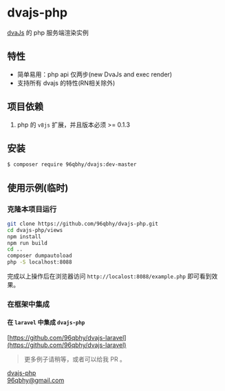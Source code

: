 # dvajs-php

[dvaJs](https://github.com/dvajs/dva) 的 php 服务端渲染实例

## 特性

* 简单易用：php api 仅两步(new DvaJs and exec render) 
* 支持所有 dvajs 的特性(RN相关除外)

## 项目依赖

1. php 的 `v8js` 扩展，并且版本必须 >= 0.1.3

## 安装
```bash
$ composer require 96qbhy/dvajs:dev-master
```

## 使用示例(临时)

### 克隆本项目运行
```bash
git clone https://github.com/96qbhy/dvajs-php.git
cd dvajs-php/views
npm install
npm run build
cd ..
composer dumpautoload
php -S localhost:8088
```
完成以上操作后在浏览器访问 `http://localost:8088/example.php` 即可看到效果。  
  
### 在框架中集成
#### 在 `laravel` 中集成 `dvajs-php` 
[https://github.com/96qbhy/dvajs-laravel](https://github.com/96qbhy/dvajs-laravel)
> 更多例子请稍等，或者可以给我 PR 。



[dvajs-php](https://github.com/96qbhy/dvajs-php)  
96qbhy@gmail.com

